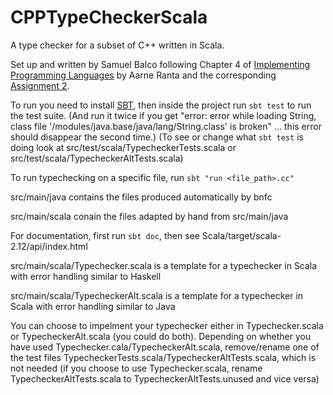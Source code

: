 # CPPTypeCheckerScala
A type checker for a subset of C++ written in Scala.

Set up and written by Samuel Balco following Chapter 4 of [Implementing Programming Languages](http://www.grammaticalframework.org/ipl-book/) by Aarne Ranta and the corresponding [Assignment 2](http://www.grammaticalframework.org/ipl-book/assignments/assignment2/assignment2.html).


To run you need to install [SBT](https://www.scala-sbt.org/download.html), then inside the project run `sbt test` to run the test suite. (And run it twice if you get "error: error while loading String, class file '/modules/java.base/java/lang/String.class' is broken" ... this error should disappear the second time.) (To see or change what `sbt test` is doing look at src/test/scala/TypecheckerTests.scala or src/test/scala/TypecheckerAltTests.scala)

To run typechecking on a specific file, run `sbt "run <file_path>.cc"`

src/main/java contains the files produced automatically by bnfc

src/main/scala conain the files adapted by hand from src/main/java

For documentation, first run `sbt doc`, then see Scala/target/scala-2.12/api/index.html

src/main/scala/Typechecker.scala is a template for a typechecker in Scala with error handling similar to Haskell

src/main/scala/TypecheckerAlt.scala is a template for a typechecker in Scala with error handling similar to Java

You can choose to impelment your typechecker either in Typechecker.scala or TypecheckerAlt.scala (you could do both). Depending on whether you have used Typechecker.cala/TypecheckerAlt.scala, remove/rename one of the test files TypecheckerTests.scala/TypecheckerAltTests.scala, which is not needed (if you choose to use Typechecker.scala, rename TypecheckerAltTests.scala to TypecheckerAltTests.unused and vice versa)


  
